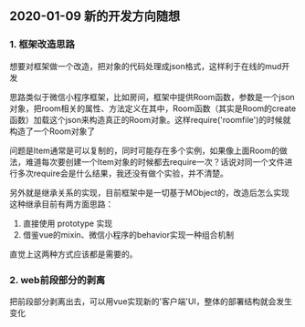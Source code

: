 ## 2020-01-09 新的开发方向随想

### 1. 框架改造思路

想要对框架做一个改造，把对象的代码处理成json格式，这样利于在线的mud开发

思路类似于微信小程序框架，比如房间，框架中提供Room函数，参数是一个json对象，把room相关的属性、方法定义在其中，Room函数（其实是Room的create函数）加载这个json来构造真正的Room对象。这样require('roomfile')的时候就构造了一个Room对象了

问题是Item通常是可以复制的，同时可能存在多个实例，如果像上面Room的做法，难道每次要创建一个Item对象的时候都去require一次？话说对同一个文件进行多次require会是什么结果，我还没有做个实验，并不清楚。

另外就是继承关系的实现，目前框架中是一切基于MObject的，改造后怎么实现这种继承目前有两方面思路：

1. 直接使用 prototype 实现
2. 借鉴vue的mixin、微信小程序的behavior实现一种组合机制

直觉上这两种方式应该都是需要的。

### 2. web前段部分的剥离
把前段部分剥离出去，可以用vue实现新的'客户端'UI，整体的部署结构就会发生变化
